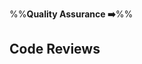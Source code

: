<link rel="stylesheet" href="{{baseUrl}}/css/textbook.css">

<div class="website-content">

%%**Quality Assurance :arrow_right:**%%

## Code Reviews

<div id="main">

<include src="what/embed.md" />

</div>

</div>
